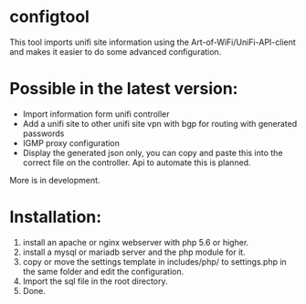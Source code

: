 # configtool

This tool imports unifi site information using the Art-of-WiFi/UniFi-API-client and makes it easier to do some advanced configuration.

# Possible in the latest version:

- Import information form unifi controller
- Add a unifi site to other unifi site vpn with bgp for routing with generated passwords
- IGMP proxy configuration
- Display the generated json only, you can copy and paste this into the correct file on the controller. Api to automate this is planned.

More is in development.

# Installation:

1. install an apache or nginx webserver with php 5.6 or higher.
2. install a mysql or mariadb server and the php module for it.
3. copy or move the settings template in includes/php/ to settings.php in the same folder and edit the configuration.
4. Import the sql file in the root directory.
5. Done.
